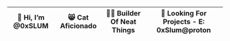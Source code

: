 
| 👋 Hi, I’m @0xSLUM      | 😸 Cat Aficionado | :pirate_flag: Builder Of Neat Things  | :rocket: Looking For Projects - E: 0xSlum@proton |
|-------------------------|--------------------|--------------------------------------|---------------------------------------------------|
